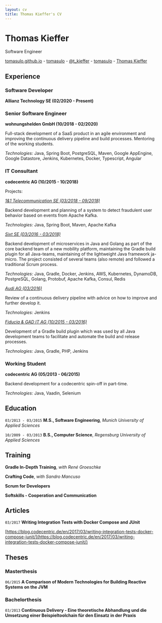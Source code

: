 ```yaml
---
layout: cv
title: Thomas Kieffer's CV
---
```

# Thomas Kieffer

Software Engineer

<div id="webaddress">
  <a href="https://tomasulo.github.io"><i class="fas fa-home"></i> tomasulo.github.io</a> - 
  <a href="https://github.com/tomasulo"><i class="fab fa-github"></i> tomasulo</a> - 
  <a href="https://twitter.com/t_kieffer"><i class="fab fa-twitter"></i> @t_kieffer</a> -
    <a href="https://stackoverflow.com/users/3636822/tomasulo"><i class="fab fa-stack-overflow"></i> tomasulo</a> -
    <a href="https://www.xing.com/profile/Thomas_Kieffer2"><i class="fab fa-xing"></i> Thomas Kieffer</a>
</div>

## Experience

### Software Developer
**Allianz Technology SE (02/2020 - Present)**

### Senior Software Engineer
**wohnungshelden GmbH (10/2018 - 02/2020)**

Full-stack development of a SaaS product in an agile environment and improving the continuous delivery pipeline and build processes. Mentoring of the working students.

*Technologies:*
Java, Spring Boot, PostgreSQL, Maven, Google AppEngine, Google Datastore, Jenkins, Kubernetes, Docker, Typescript, Angular


### IT Consultant
**codecentric AG (10/2015 - 10/2018)**

Projects:

*<u>1&1 Telecommunication SE (03/2018 - 09/2018)</u>*

Backend development and planning of a system to detect fraudulent user behavior based on events from Apache Kafka.

*Technologies:*
Java, Spring Boot, Maven, Apache Kafka

*<u>Sixt SE (03/2016 - 03/2018)</u>*

Backend development of microservices in Java and Golang as part of the core backend team of a new mobility platform, maintaining the Gradle build plugin for all Java-teams, maintaining of the lightweight Java framework ja-micro. The project consisted of several teams (also remote) and followed a traditional Scrum process.


*Technologies:*
Java, Gradle, Docker, Jenkins, AWS, Kubernetes, DynamoDB, PostgreSQL, Golang, Protobuf, Apache Kafka, Consul, Redis

*<u>Audi AG (03/2016)</u>*

Review of a continuous delivery pipeline with advice on how to improve and further develop it.

*Technologies:*
Jenkins

*<u>Fiducia & GAD IT AG (10/2015 - 03/2016)</u>*

Development of a Gradle build plugin which was used by all Java development teams to facilitate and automate the build and release processes.

*Technologies:*
Java, Gradle, PHP, Jenkins

### Working Student
**codecentric AG (05/2013 - 06/2015)**

Backend development for a codecentric spin-off in part-time.

*Technologies:*
Java, Vaadin, Selenium

## Education

`03/2013 - 03/2015`
**M.S., Software Engineering**, *Munich University of Applied Sciences*

`10/2009 - 03/2013`
**B.S., Computer Science**, *Regensburg University of Applied Sciences*

## Training

**Gradle In-Depth Training**, *with René Groeschke*

**Crafting Code**, *with Sandro Mancuso*

**Scrum for Developers**

**Softskills - Cooperation and Communication**

## Articles

`03/2017`
**Writing Integration Tests with Docker Compose and JUnit**

[https://blog.codecentric.de/en/2017/03/writing-integration-tests-docker-compose-junit/](https://blog.codecentric.de/en/2017/03/writing-integration-tests-docker-compose-junit/)

## Theses

### Masterthesis

`06/2015`
**A Comparison of Modern Technologies for Building Reactive Systems on the JVM**

### Bachelorthesis

`03/2013`
**Continuous Delivery - Eine theoretische Abhandlung und die Umsetzung einer Beispieltoolchain für den Einsatz in der Praxis**

